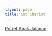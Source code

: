 ```yaml
---
layout: page
title: Cut Chariot
---
```


<div class="htl">
  <a href="/potretanakjalanan-cutchariot">
Potret Anak Jalanan
  </a>
</div>
